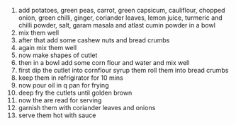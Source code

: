 1. add potatoes, green peas, carrot, green capsicum, cauliflour, chopped onion, green chilli, ginger, coriander leaves, lemon juice, turmeric and chilli powder, salt, garam masala and atlast cumin powder in a bowl
2. mix them well
3. after that add some cashew nuts and bread crumbs
4. again mix them well
5. now make shapes of cutlet
6. then in a bowl add some corn flour and water and mix well
7. first dip the cutlet into cornflour syrup them roll them into bread crumbs
8. keep them in refrigirator for 10 mins
9. now pour oil in q pan for frying
10. deep fry the cutlets until golden brown
11. now the are read for serving
12. garnish them with coriander leaves and onions
13. serve them hot with sauce
